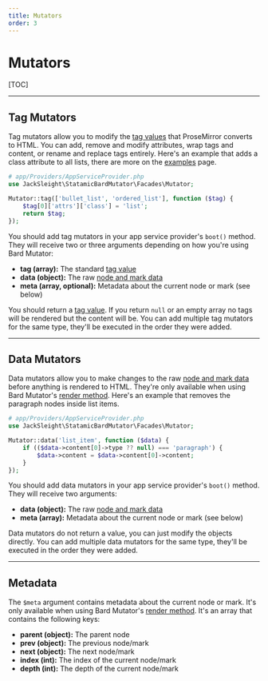 ```yaml
---
title: Mutators
order: 3
---
```


# Mutators

[TOC]

---

## Tag Mutators

Tag mutators allow you to modify the [tag values](data-formats#tag-values) that ProseMirror converts to HTML. You can add, remove and modify attributes, wrap tags and content, or rename and replace tags entirely. Here's an example that adds a class attribute to all lists, there are more on the [examples](examples) page.

```php
# app/Providers/AppServiceProvider.php
use JackSleight\StatamicBardMutator\Facades\Mutator;

Mutator::tag(['bullet_list', 'ordered_list'], function ($tag) {
    $tag[0]['attrs']['class'] = 'list';
    return $tag;
});
```

You should add tag mutators in your app service provider's `boot()` method. They will receive two or three arguments depending on how you're using Bard Mutator:

* **tag (array):** The standard [tag value](data-formats)
* **data (object):** The raw [node and mark data](data-formats)
* **meta (array, optional):** Metadata about the current node or mark (see below)

You should return a [tag value](data-formats). If you return `null` or an empty array no tags will be rendered but the content will be. You can add multiple tag mutators for the same type, they'll be executed in the order they were added.

---

## Data Mutators

Data mutators allow you to make changes to the raw [node and mark data](data-formats) before anything is rendered to HTML. They're only available when using Bard Mutator's [render method](rendering). Here's an example that removes the paragraph nodes inside list items.

```php
# app/Providers/AppServiceProvider.php
use JackSleight\StatamicBardMutator\Facades\Mutator;

Mutator::data('list_item', function ($data) {
    if (($data->content[0]->type ?? null) === 'paragraph') {
        $data->content = $data->content[0]->content;
    }
});
```

You should add data mutators in your app service provider's `boot()` method. They will receive two arguments:

* **data (object):** The raw [node and mark data](data-formats)
* **meta (array):** Metadata about the current node or mark (see below)

Data mutators do not return a value, you can just modify the objects directly. You can add multiple data mutators for the same type, they'll be executed in the order they were added.

---

## Metadata

The `$meta` argument contains metadata about the current node or mark. It's only available when using Bard Mutator's [render method](rendering). It's an array that contains the following keys:

* **parent (object):** The parent node
* **prev (object):** The previous node/mark
* **next (object):** The next node/mark
* **index (int):** The index of the current node/mark
* **depth (int):** The depth of the current node/mark